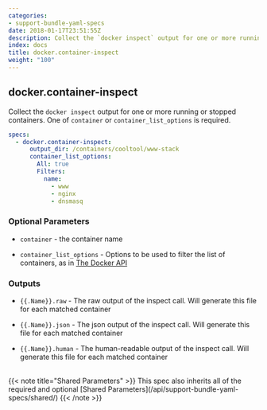 ```yaml
---
categories:
- support-bundle-yaml-specs
date: 2018-01-17T23:51:55Z
description: Collect the `docker inspect` output for one or more running or stopped containers. One of `container` or `container_list_options` is required.
index: docs
title: docker.container-inspect
weight: "100"
---
```


## docker.container-inspect

Collect the `docker inspect` output for one or more running or stopped containers. One of `container` or `container_list_options` is required.


```yaml
specs:
  - docker.container-inspect:
      output_dir: /containers/cooltool/www-stack
      container_list_options:
        All: true
        Filters:
          name:
            - www
            - nginx
            - dnsmasq
```

    
### Optional Parameters


- `container` - the container name


- `container_list_options` - Options to be used to filter the list of containers, as in [The Docker API](https://github.com/moby/moby/blob/master/api/types/client.go#L61)


    
### Outputs


- `{{.Name}}.raw` - The raw output of the inspect call. Will generate this file for each matched container

- `{{.Name}}.json` - The json output of the inspect call. Will generate this file for each matched container

- `{{.Name}}.human` - The human-readable output of the inspect call. Will generate this file for each matched container

    
<br>
{{< note title="Shared Parameters" >}}
This spec also inherits all of the required and optional [Shared Parameters](/api/support-bundle-yaml-specs/shared/)
{{< /note >}}
    
    